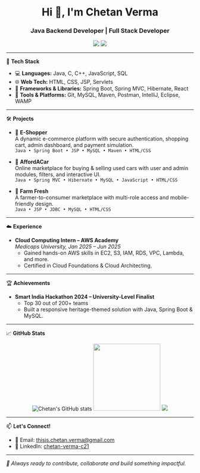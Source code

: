 <h1 align="center">Hi 👋, I'm Chetan Verma</h1>
<h3 align="center">Java Backend Developer | Full Stack Developer</h3>

<p align="center">
  <a href="mailto:thisis.chetan.verma@gmail.com"><img src="https://img.shields.io/badge/Email-D14836?style=for-the-badge&logo=gmail&logoColor=white"/></a>
  <a href="https://www.linkedin.com/in/chetan-verma-c21" target="_blank"><img src="https://img.shields.io/badge/LinkedIn-0077B5?style=for-the-badge&logo=linkedin&logoColor=white"/></a>
</p>

---

🔧 **Tech Stack**

- 💻 **Languages:** Java, C, C++, JavaScript, SQL  
- 🌐 **Web Tech:** HTML, CSS, JSP, Servlets  
- 🚀 **Frameworks & Libraries:** Spring Boot, Spring MVC, Hibernate, React  
- 🧰 **Tools & Platforms:** Git, MySQL, Maven, Postman, IntelliJ, Eclipse, WAMP  

---

🛠️ **Projects**

- 🔹 **E-Shopper**  
  A dynamic e-commerce platform with secure authentication, shopping cart, admin dashboard, and payment simulation.  
  `Java • Spring Boot • JSP • MySQL • Maven • HTML/CSS`

- 🔹 **AffordACar**  
  Online marketplace for buying & selling used cars with user and admin modules, filters, and interactive UI.  
  `Java • Spring MVC • Hibernate • MySQL • JavaScript • HTML/CSS`

- 🔹 **Farm Fresh**  
  A farmer-to-consumer marketplace with multi-role access and mobile-friendly design.  
  `Java • JSP • JDBC • MySQL • HTML/CSS`

---

☁️ **Experience**

- **Cloud Computing Intern – AWS Academy**  
  *Medicaps University, Jan 2025 – Jun 2025*  
  - Gained hands-on AWS skills in EC2, S3, IAM, RDS, VPC, Lambda, and more.
  - Certified in Cloud Foundations & Cloud Architecting.

---

🏆 **Achievements**

- **Smart India Hackathon 2024 – University-Level Finalist**  
  - Top 30 out of 200+ teams  
  - Built a responsive heritage-themed solution with Java, Spring Boot & MySQL.

---

📈 **GitHub Stats**

<p align="center">
 <img src="https://github-readme-stats.vercel.app/api?username=chetann-verma&show_icons=true&theme=midnight-purple&cache_seconds=1800" alt="Chetan's GitHub stats" />
 <img src="https://github-readme-stats.vercel.app/api/top-langs/?username=chetann-verma&layout=compact&theme=midnight-purple" height="180em" />
<img src="https://github-profile-trophy.vercel.app/?username=chetann-verma&theme=onedark&margin-w=15&margin-h=15" />


</p>

---

📫 **Let's Connect!**

- 💬 Email: [thisis.chetan.verma@gmail.com](mailto:thisis.chetan.verma@gmail.com)
- 🔗 LinkedIn: [chetan-verma-c21](https://www.linkedin.com/in/chetan-verma-c21)

---

_🚀 Always ready to contribute, collaborate and build something impactful._

